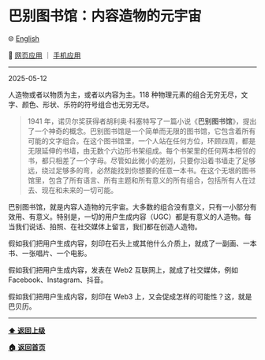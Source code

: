 # 巴别图书馆：内容造物的元宇宙

🌐 [English](./_enus.md)

<!-- 🌎 待定 -->

🚀 [网页应用](https://u.babelyx.com) ｜ [手机应用](https://links.babelyx.com)

---

2025-05-12

人造物或者以物质为主，或者以内容为主。118 种物理元素的组合无穷无尽，文字、颜色、形状、乐符的符号组合也无穷无尽。

> 1941 年，诺贝尔奖获得者胡利奥·科塞特写了一篇小说《**巴别图书馆**》，提出了一个神奇的概念。巴别图书馆是一个简单而无限的图书馆，它包含着所有可能的文字组合。在这个图书馆里，一个人站在任何方位，环顾四周，都是无限延伸的书墙，由无数个六边形书架组成。每个书架里的任何两本相邻的书，都只相差了一个字母。尽管如此微小的差别，只要你沿着书墙走了足够远，绕过足够多的弯，必然能找到你想要的任意一本书。在这个无垠的图书馆里，包含了所有语言、所有主题和所有意义的所有组合，包括所有人在过去、现在和未来的一切可能。

巴别图书馆，就是内容人造物的元宇宙。大多数的组合没有意义，只有一小部分有效用、有意义。特别是，一切的用户生成内容（UGC）都是有意义的人造物。每当我们说话、拍照、在社交媒体上留言，我们都在创造人造物。

假如我们把用户生成内容，刻印在石头上或其他什么介质上，就成了一副画、一本书、一张唱片、一个电影。

假如我们把用户生成内容，发表在 Web2 互联网上，就成了社交媒体，例如 Facebook、Instagram、抖音。

假如我们把用户生成内容，刻印在 Web3 上，又会促成怎样的可能性？这，就是巴贝历。

---

[**⬆️ 返回上级**](../_zhcn.md)

[**🏠 返回首页**](../../../_zhcn.md)
